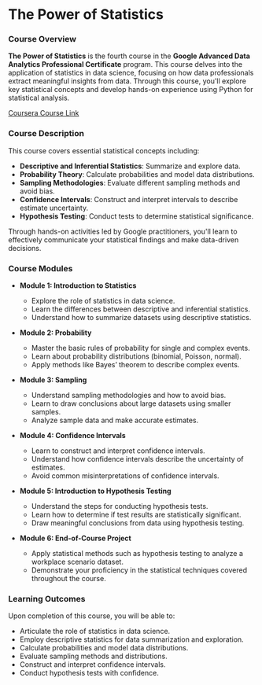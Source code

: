 # The Power of Statistics

### Course Overview

**The Power of Statistics** is the fourth course in the **Google Advanced Data Analytics Professional Certificate** program. This course delves into the application of statistics in data science, focusing on how data professionals extract meaningful insights from data. Through this course, you'll explore key statistical concepts and develop hands-on experience using Python for statistical analysis.

[Coursera Course Link](https://www.coursera.org/learn/the-power-of-statistics?specialization=google-advanced-data-analytics)

### Course Description

This course covers essential statistical concepts including:

- **Descriptive and Inferential Statistics**: Summarize and explore data.
- **Probability Theory**: Calculate probabilities and model data distributions.
- **Sampling Methodologies**: Evaluate different sampling methods and avoid bias.
- **Confidence Intervals**: Construct and interpret intervals to describe estimate uncertainty.
- **Hypothesis Testing**: Conduct tests to determine statistical significance.

Through hands-on activities led by Google practitioners, you'll learn to effectively communicate your statistical findings and make data-driven decisions.

### Course Modules

- **Module 1: Introduction to Statistics**
  - Explore the role of statistics in data science.
  - Learn the differences between descriptive and inferential statistics.
  - Understand how to summarize datasets using descriptive statistics.

- **Module 2: Probability**
  - Master the basic rules of probability for single and complex events.
  - Learn about probability distributions (binomial, Poisson, normal).
  - Apply methods like Bayes’ theorem to describe complex events.

- **Module 3: Sampling**
  - Understand sampling methodologies and how to avoid bias.
  - Learn to draw conclusions about large datasets using smaller samples.
  - Analyze sample data and make accurate estimates.

- **Module 4: Confidence Intervals**
  - Learn to construct and interpret confidence intervals.
  - Understand how confidence intervals describe the uncertainty of estimates.
  - Avoid common misinterpretations of confidence intervals.

- **Module 5: Introduction to Hypothesis Testing**
  - Understand the steps for conducting hypothesis tests.
  - Learn how to determine if test results are statistically significant.
  - Draw meaningful conclusions from data using hypothesis testing.

- **Module 6: End-of-Course Project**
  - Apply statistical methods such as hypothesis testing to analyze a workplace scenario dataset.
  - Demonstrate your proficiency in the statistical techniques covered throughout the course.

### Learning Outcomes

Upon completion of this course, you will be able to:

- Articulate the role of statistics in data science.
- Employ descriptive statistics for data summarization and exploration.
- Calculate probabilities and model data distributions.
- Evaluate sampling methods and distributions.
- Construct and interpret confidence intervals.
- Conduct hypothesis tests with confidence.
